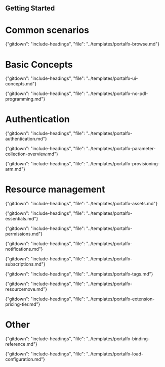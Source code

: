 
##  Getting Started

<!-- TODO:  Remove links to documents that are located in the master index or are otherwise known.  
In the meantime, some gitdown includes are commented out for npm run docs.
-->


# Common scenarios

  {"gitdown": "include-headings", "file": "../templates/portalfx-browse.md"}

  
# Basic Concepts  

  {"gitdown": "include-headings", "file": "../templates/portalfx-ui-concepts.md"}

  {"gitdown": "include-headings", "file": "../templates/portalfx-no-pdl-programming.md"}

# Authentication

  {"gitdown": "include-headings", "file": "../templates/portalfx-authentication.md"}

{"gitdown": "include-headings", "file": "../templates/portalfx-parameter-collection-overview.md"}

{"gitdown": "include-headings", "file": "../templates/portalfx-provisioning-arm.md"}

# Resource management

{"gitdown": "include-headings", "file": "../templates/portalfx-assets.md"}

{"gitdown": "include-headings", "file": "../templates/portalfx-essentials.md"}

{"gitdown": "include-headings", "file": "../templates/portalfx-permissions.md"}

{"gitdown": "include-headings", "file": "../templates/portalfx-notifications.md"}

{"gitdown": "include-headings", "file": "../templates/portalfx-subscriptions.md"}

{"gitdown": "include-headings", "file": "../templates/portalfx-tags.md"}

{"gitdown": "include-headings", "file": "../templates/portalfx-resourcemove.md"}

{"gitdown": "include-headings", "file": "../templates/portalfx-extension-pricing-tier.md"}

# Other

{"gitdown": "include-headings", "file": "../templates/portalfx-binding-reference.md"}

{"gitdown": "include-headings", "file": "../templates/portalfx-load-configuration.md"}
